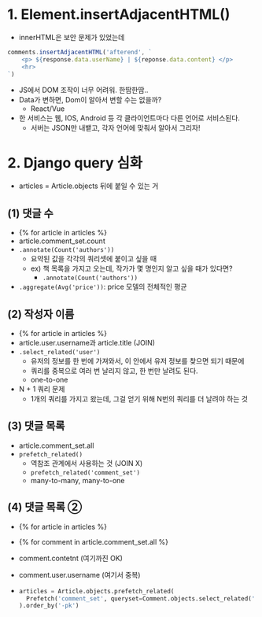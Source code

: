 # 1. Element.insertAdjacentHTML()

- innerHTML은 보안 문제가 있었는데

```js
comments.insertAdjacentHTML('afterend', `
	<p> ${response.data.userName} | ${reponse.data.content} </p>
	<hr>
`)
```

- JS에서 DOM 조작이 너무 어려워. 한땀한땀..
- Data가 변하면, Dom이 알아서 변할 수는 없을까?
  - React/Vue
- 한 서비스는 웹, IOS, Android 등 각 클라이언트마다 다른 언어로 서비스된다.
  - 서버는 JSON만 내뱉고, 각자 언어에 맞춰서 알아서 그리자!



# 2. Django query 심화

- articles = Article.objects 뒤에 붙일 수 있는 거



## (1) 댓글 수

- {% for article in articles %}
- article.comment_set.count
- `.annotate(Count('authors'))`
  - 요약된 값을 각각의 쿼리셋에 붙이고 싶을 때
  - ex) 책 목록을 가지고 오는데, 작가가 몇 명인지 알고 싶을 때가 있다면?
    - `.annotate(Count('authors'))`
- `.aggregate(Avg('price'))`: price 모델의 전체적인 평균



## (2) 작성자 이름

- {% for article in articles %}
- article.user.username과 article.title (JOIN)
- `.select_related('user')`
  - 유저의 정보를 한 번에 가져와서, 이 안에서 유저 정보를 찾으면 되기 때문에
  - 쿼리를 중복으로 여러 번 날리지 않고, 한 번만 날려도 된다.
  - one-to-one
- N + 1 쿼리 문제
  - 1개의 쿼리를 가지고 왔는데, 그걸 얻기 위해 N번의 쿼리를 더 날려야 하는 것



## (3) 댓글 목록

- article.comment_set.all
- `prefetch_related()`
  - 역참조 관계에서 사용하는 것 (JOIN X)
  - `prefetch_related('comment_set')`
  - many-to-many, many-to-one



## (4) 댓글 목록 ②

- {% for article in articles %}

- {% for comment in article.comment_set.all %}

- comment.contetnt (여기까진 OK)

- comment.user.username (여기서 중복)

- ```python
  articles = Article.objects.prefetch_related(
  	Prefetch('comment_set', queryset=Comment.objects.select_related('user'))
  ).order_by('-pk')
  ```

